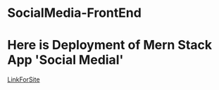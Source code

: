 # SocialMedia-FrontEnd
# Here is Deployment of Mern Stack App 'Social Medial'
[LinkForSite](https://socialmediaplatform.onrender.com)
